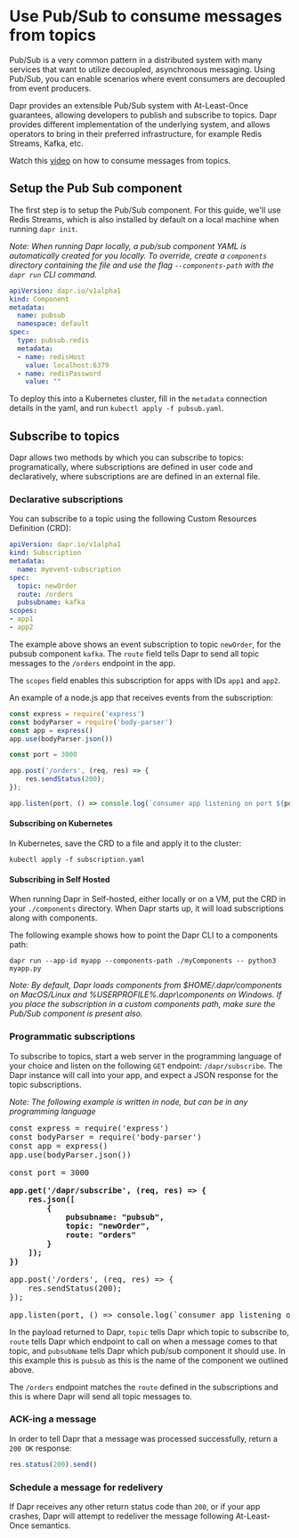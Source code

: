 # Use Pub/Sub to consume messages from topics

Pub/Sub is a very common pattern in a distributed system with many services that want to utilize decoupled, asynchronous messaging.
Using Pub/Sub, you can enable scenarios where event consumers are decoupled from event producers.

Dapr provides an extensible Pub/Sub system with At-Least-Once guarantees, allowing developers to publish and subscribe to topics.
Dapr provides different implementation of the underlying system, and allows operators to bring in their preferred infrastructure, for example Redis Streams, Kafka, etc.

Watch this [video](https://www.youtube.com/watch?v=NLWukkHEwGA&feature=youtu.be&t=1052) on how to consume messages from topics.

## Setup the Pub Sub component

The first step is to setup the Pub/Sub component.
For this guide, we'll use Redis Streams, which is also installed by default on a local machine when running `dapr init`.

*Note: When running Dapr locally, a pub/sub component YAML is automatically created for you locally. To override, create a `components` directory containing the file and use the flag `--components-path` with the `dapr run` CLI command.*

```yaml
apiVersion: dapr.io/v1alpha1
kind: Component
metadata:
  name: pubsub
  namespace: default
spec:
  type: pubsub.redis
  metadata:
  - name: redisHost
    value: localhost:6379
  - name: redisPassword
    value: ""
```

To deploy this into a Kubernetes cluster, fill in the `metadata` connection details in the yaml, and run `kubectl apply -f pubsub.yaml`.

## Subscribe to topics

Dapr allows two methods by which you can subscribe to topics: programatically, where subscriptions are defined in user code and declaratively, where subscriptions are are defined in an external file.

### Declarative subscriptions

You can subscribe to a topic using the following Custom Resources Definition (CRD):

```yaml
apiVersion: dapr.io/v1alpha1
kind: Subscription
metadata:
  name: myevent-subscription
spec:
  topic: newOrder
  route: /orders
  pubsubname: kafka
scopes:
- app1
- app2
```

The example above shows an event subscription to topic `newOrder`, for the pubsub component `kafka`.
The `route` field tells Dapr to send all topic messages to the `/orders` endpoint in the app.

The `scopes` field enables this subscription for apps with IDs `app1` and `app2`.

An example of a node.js app that receives events from the subscription:

```javascript
const express = require('express')
const bodyParser = require('body-parser')
const app = express()
app.use(bodyParser.json())

const port = 3000

app.post('/orders', (req, res) => {
    res.sendStatus(200);
});

app.listen(port, () => console.log(`consumer app listening on port ${port}!`))
```

#### Subscribing on Kubernetes

In Kubernetes, save the CRD to a file and apply it to the cluster:

```
kubectl apply -f subscription.yaml
```

#### Subscribing in Self Hosted

When running Dapr in Self-hosted, either locally or on a VM, put the CRD in your `./components` directory.
When Dapr starts up, it will load subscriptions along with components.

The following example shows how to point the Dapr CLI to a components path:

```
dapr run --app-id myapp --components-path ./myComponents -- python3 myapp.py
```

*Note: By default, Dapr loads components from $HOME/.dapr/components on MacOS/Linux and %USERPROFILE%\.dapr\components on Windows. If you place the subscription in a custom components path, make sure the Pub/Sub component is present also.*

### Programmatic subscriptions 

To subscribe to topics, start a web server in the programming language of your choice and listen on the following `GET` endpoint: `/dapr/subscribe`.
The Dapr instance will call into your app, and expect a JSON response for the topic subscriptions.

*Note: The following example is written in node, but can be in any programming language*

<pre>
const express = require('express')
const bodyParser = require('body-parser')
const app = express()
app.use(bodyParser.json())

const port = 3000

<b>app.get('/dapr/subscribe', (req, res) => {
    res.json([
        {
            pubsubname: "pubsub",
            topic: "newOrder",
            route: "orders"        
        }
    ]);
})</b>

app.post('/orders', (req, res) => {
    res.sendStatus(200);
});

app.listen(port, () => console.log(`consumer app listening on port ${port}!`))
</pre>

In the payload returned to Dapr, `topic` tells Dapr which topic to subscribe to, `route` tells Dapr which endpoint to call on when a message comes to that topic, and `pubsubName` tells Dapr which pub/sub component it should use. In this example this is `pubsub` as this is the name of the component we outlined above.

The `/orders` endpoint matches the `route` defined in the subscriptions and this is where Dapr will send all topic messages to.

### ACK-ing a message

In order to tell Dapr that a message was processed successfully, return a `200 OK` response:

```javascript
res.status(200).send()
```

### Schedule a message for redelivery

If Dapr receives any other return status code than `200`, or if your app crashes, Dapr will attempt to redeliver the message following At-Least-Once semantics.
